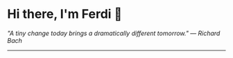 <h1>Hi there, I'm Ferdi 👋</h1>

<p><em>
  "A tiny change today brings a dramatically different tomorrow." — Richard Bach
</em></p>

---

